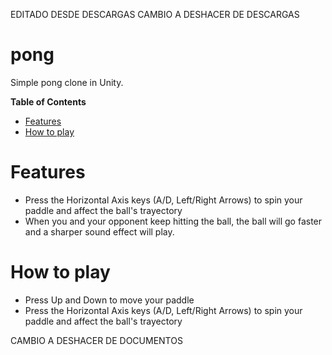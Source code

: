 EDITADO DESDE DESCARGAS
CAMBIO A DESHACER DE DESCARGAS

# pong
Simple pong clone in Unity.

**Table of Contents**
- [Features](https://github.com/ForeverPlayable/pong#features)
- [How to play](https://github.com/ForeverPlayable/pong#how-to-play)

# Features
- Press the Horizontal Axis keys (A/D, Left/Right Arrows) to spin your paddle and affect the ball's trayectory
- When you and your opponent keep hitting the ball, the ball will go faster and a sharper sound effect will play.

# How to play
- Press Up and Down to move your paddle
- Press the Horizontal Axis keys (A/D, Left/Right Arrows) to spin your paddle and affect the ball's trayectory

CAMBIO A DESHACER DE DOCUMENTOS